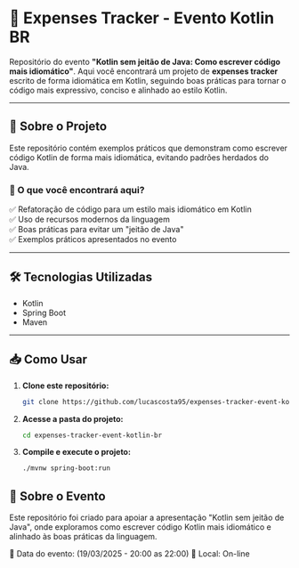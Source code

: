 # 📌 Expenses Tracker - Evento Kotlin BR  

Repositório do evento **"Kotlin sem jeitão de Java: Como escrever código mais idiomático"**. Aqui você encontrará um projeto de **expenses tracker** escrito de forma idiomática em Kotlin, seguindo boas práticas para tornar o código mais expressivo, conciso e alinhado ao estilo Kotlin.  

---

## 🚀 Sobre o Projeto  
Este repositório contém exemplos práticos que demonstram como escrever código Kotlin de forma mais idiomática, evitando padrões herdados do Java.  

### 📌 O que você encontrará aqui?  
✅ Refatoração de código para um estilo mais idiomático em Kotlin  
✅ Uso de recursos modernos da linguagem  
✅ Boas práticas para evitar um "jeitão de Java"  
✅ Exemplos práticos apresentados no evento  

---

## 🛠 Tecnologias Utilizadas  
- Kotlin  
- Spring Boot   
- Maven  

---

## 📥 Como Usar  

1. **Clone este repositório:**  
   ```bash
   git clone https://github.com/lucascosta95/expenses-tracker-event-kotlin-br.git
   ```

2. **Acesse a pasta do projeto:**
    ```bash
    cd expenses-tracker-event-kotlin-br
    ```

3. **Compile e execute o projeto:**
    ```bash
    ./mvnw spring-boot:run
    ```

## 🎤 Sobre o Evento
Este repositório foi criado para apoiar a apresentação "Kotlin sem jeitão de Java", onde exploramos como escrever código Kotlin mais idiomático e alinhado às boas práticas da linguagem.

📅 Data do evento: (19/03/2025 - 20:00 as 22:00)
📍 Local: On-line
